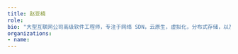 ```yaml
---
title: 赵亚楠
role: 
bio: "大型互联网公司高级软件工程师，专注于网络 SDN，云原生，虚拟化，分布式存储，以及底层技术等。"
organizations:
- name: 
---
```


